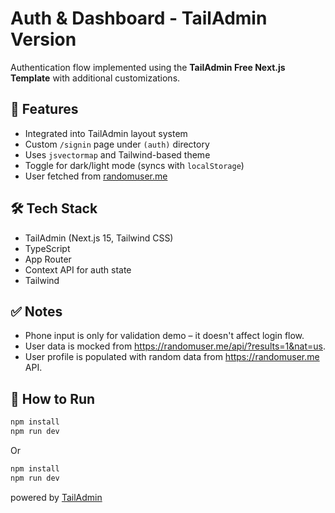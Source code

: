 # Auth & Dashboard - TailAdmin Version

Authentication flow implemented using the **TailAdmin Free Next.js Template** with additional customizations.

## 📌 Features

- Integrated into TailAdmin layout system
- Custom `/signin` page under `(auth)` directory
- Uses `jsvectormap` and Tailwind-based theme
- Toggle for dark/light mode (syncs with `localStorage`)
- User fetched from [randomuser.me](https://randomuser.me)

## 🛠️ Tech Stack

- TailAdmin (Next.js 15, Tailwind CSS)
- TypeScript
- App Router
- Context API for auth state
- Tailwind

## ✅ Notes
- Phone input is only for validation demo – it doesn't affect login flow.
- User data is mocked from https://randomuser.me/api/?results=1&nat=us.
- User profile is populated with random data from https://randomuser.me API.

## 🚀 How to Run

```bash
npm install
npm run dev
```
Or

```bash
npm install
npm run dev
```

powered by [TailAdmin](https://tailadmin.com)
